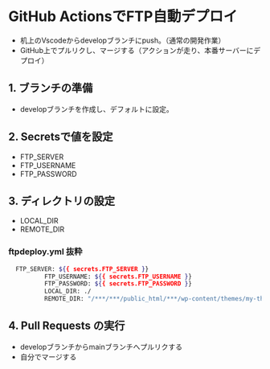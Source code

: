 # GitHub ActionsでFTP自動デプロイ

- 机上のVscodeからdevelopブランチにpush。（通常の開発作業）
- GitHub上でプルリクし、マージする（アクションが走り、本番サーバーにデプロイ）

## 1. ブランチの準備

- developブランチを作成し、デフォルトに設定。

## 2. Secretsで値を設定

- FTP_SERVER
- FTP_USERNAME
- FTP_PASSWORD

## 3. ディレクトリの設定

- LOCAL_DIR
- REMOTE_DIR

### ftpdeploy.yml 抜粋

```bash
  FTP_SERVER: ${{ secrets.FTP_SERVER }}
          FTP_USERNAME: ${{ secrets.FTP_USERNAME }}
          FTP_PASSWORD: ${{ secrets.FTP_PASSWORD }}
          LOCAL_DIR: ./
          REMOTE_DIR: "/***/***/public_html/***/wp-content/themes/my-theme"
```

## 4. Pull Requests の実行

- developブランチからmainブランチへプルリクする
- 自分でマージする
